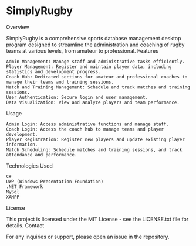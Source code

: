 # SimplyRugby
Overview

SimplyRugby is a comprehensive sports database management desktop program designed to streamline the administration and coaching of rugby teams at various levels, from amateur to professional.
Features

    Admin Management: Manage staff and administrative tasks efficiently.
    Player Management: Register and maintain player data, including statistics and development progress.
    Coach Hub: Dedicated sections for amateur and professional coaches to manage their teams and training sessions.
    Match and Training Management: Schedule and track matches and training sessions.
    User Authentication: Secure login and user management.
    Data Visualization: View and analyze players and team performance.

Usage

    Admin Login: Access administrative functions and manage staff.
    Coach Login: Access the coach hub to manage teams and player development.
    Player Registration: Register new players and update existing player information.
    Match Scheduling: Schedule matches and training sessions, and track attendance and performance.

Technologies Used

    C#
    UWP (Windows Presentation Foundation)
    .NET Framework
    MySql
    XAMPP

License

This project is licensed under the MIT License - see the LICENSE.txt file for details.
Contact

For any inquiries or support, please open an issue in the repository.
